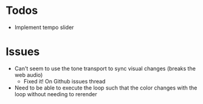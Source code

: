 # Todos
- Implement tempo slider


# Issues
- Can't seem to use the tone transport to sync visual changes (breaks the web audio)
  - Fixed it! On Github issues thread
- Need to be able to execute the loop such that the color changes with the loop without needing to rerender

